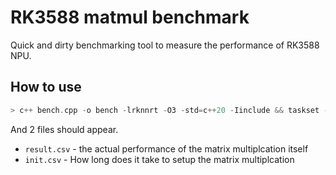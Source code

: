 # RK3588 matmul benchmark

Quick and dirty benchmarking tool to measure the performance of RK3588 NPU. 

## How to use

```c++
> c++ bench.cpp -o bench -lrknnrt -O3 -std=c++20 -Iinclude && taskset -c 4-7 ./bench
```
And 2 files should appear.
* `result.csv` - the actual performance of the matrix multiplcation itself
* `init.csv` - How long does it take to setup the matrix multiplcation

